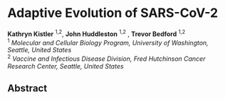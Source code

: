# Adaptive Evolution of SARS-CoV-2
**Kathryn Kistler** <sup>1,2</sup>, **John Huddleston** <sup>1,2</sup> , **Trevor Bedford** <sup>1,2</sup>  
<sup>1</sup> *Molecular and Cellular Biology Program, University of Washington, Seattle, United States*  
<sup>2</sup> *Vaccine and Infectious Disease Division, Fred Hutchinson Cancer Research Center, Seattle, United States*

## Abstract
